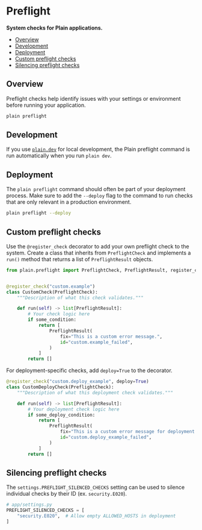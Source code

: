 # Preflight

**System checks for Plain applications.**

- [Overview](#overview)
- [Development](#development)
- [Deployment](#deployment)
- [Custom preflight checks](#custom-preflight-checks)
- [Silencing preflight checks](#silencing-preflight-checks)

## Overview

Preflight checks help identify issues with your settings or environment before running your application.

```bash
plain preflight
```

## Development

If you use [`plain.dev`](/plain-dev/README.md) for local development, the Plain preflight command is run automatically when you run `plain dev`.

## Deployment

The `plain preflight` command should often be part of your deployment process. Make sure to add the `--deploy` flag to the command to run checks that are only relevant in a production environment.

```bash
plain preflight --deploy
```

## Custom preflight checks

Use the `@register_check` decorator to add your own preflight check to the system. Create a class that inherits from `PreflightCheck` and implements a `run()` method that returns a list of `PreflightResult` objects.

```python
from plain.preflight import PreflightCheck, PreflightResult, register_check


@register_check("custom.example")
class CustomCheck(PreflightCheck):
    """Description of what this check validates."""

    def run(self) -> list[PreflightResult]:
        # Your check logic here
        if some_condition:
            return [
                PreflightResult(
                    fix="This is a custom error message.",
                    id="custom.example_failed",
                )
            ]
        return []
```

For deployment-specific checks, add `deploy=True` to the decorator.

```python
@register_check("custom.deploy_example", deploy=True)
class CustomDeployCheck(PreflightCheck):
    """Description of what this deployment check validates."""

    def run(self) -> list[PreflightResult]:
        # Your deployment check logic here
        if some_deploy_condition:
            return [
                PreflightResult(
                    fix="This is a custom error message for deployment.",
                    id="custom.deploy_example_failed",
                )
            ]
        return []
```

## Silencing preflight checks

The `settings.PREFLIGHT_SILENCED_CHECKS` setting can be used to silence individual checks by their ID (ex. `security.E020`).

```python
# app/settings.py
PREFLIGHT_SILENCED_CHECKS = [
    "security.E020",  # Allow empty ALLOWED_HOSTS in deployment
]
```

